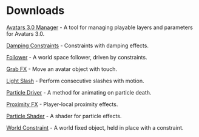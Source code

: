 # Downloads

[Avatars 3.0 Manager](https://github.com/VRLabs/VRChat-Avatars-3.0/releases/download/1/AV3Manager.unitypackage) - A tool for managing playable layers and parameters for Avatars 3.0.

[Damping Constraints](https://github.com/VRLabs/VRChat-Avatars-3.0/releases/download/1/DampingConstraints.unitypackage) - Constraints with damping effects.

[Follower](https://github.com/VRLabs/VRChat-Avatars-3.0/releases/download/1/Follower.unitypackage) - A world space follower, driven by constraints.

[Grab FX](https://github.com/VRLabs/VRChat-Avatars-3.0/releases/download/1/GrabFX.unitypackage) - Move an avatar object with touch.

[Light Slash](https://github.com/VRLabs/VRChat-Avatars-3.0/releases/download/1/LightSlash.unitypackage) - Perform consecutive slashes with motion.

[Particle Driver](https://github.com/VRLabs/VRChat-Avatars-3.0/releases/download/1/ParticleDriver.unitypackage) - A method for animating on particle death.

[Proximity FX](https://github.com/VRLabs/VRChat-Avatars-3.0/releases/download/1/ProximityFX.unitypackage) - Player-local proximity effects.

[Particle Shader](https://github.com/VRLabs/VRChat-Avatars-3.0/releases/download/1/ParticleShader.unitypackage) - A shader for particle effects.

[World Constraint](https://github.com/VRLabs/VRChat-Avatars-3.0/releases/download/1/WorldConstraint.unitypackage) - A world fixed object, held in place with a constraint.
